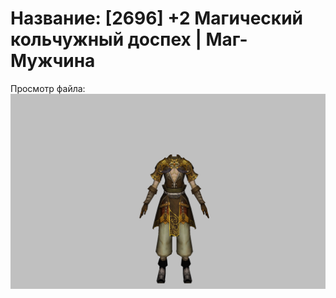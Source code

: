# Название: [2696] +2 Магический кольчужный доспех | Маг-Мужчина

Просмотр файла:
![p040003.png](p040003.png)